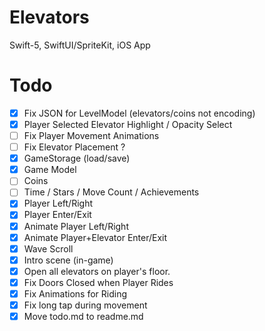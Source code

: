 # Elevators
Swift-5, SwiftUI/SpriteKit, iOS App

# Todo
- [x] Fix JSON for LevelModel (elevators/coins not encoding)
- [x] Player Selected Elevator Highlight / Opacity Select
- [ ] Fix Player Movement Animations
- [ ] Fix Elevator Placement ?
- [x] GameStorage (load/save)
- [x] Game Model
- [ ] Coins
- [ ] Time / Stars / Move Count / Achievements
- [x] Player Left/Right
- [x] Player Enter/Exit
- [x] Animate Player Left/Right
- [x] Animate Player+Elevator Enter/Exit
- [x] Wave Scroll
- [x] Intro scene (in-game)
- [x] Open all elevators on player's floor.
- [x] Fix Doors Closed when Player Rides
- [x] Fix Animations for Riding
- [x] Fix long tap during movement
- [x] Move todo.md to readme.md

